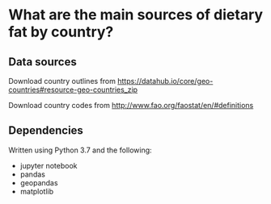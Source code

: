 # What are the main sources of dietary fat by country?



## Data sources

Download country outlines from https://datahub.io/core/geo-countries#resource-geo-countries_zip

Download country codes from http://www.fao.org/faostat/en/#definitions

## Dependencies

Written using Python 3.7 and the following:

- jupyter notebook
- pandas
- geopandas
- matplotlib